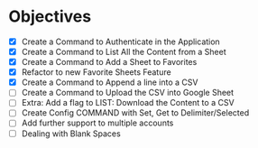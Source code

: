 # Objectives


- [X] Create a Command to Authenticate in the Application
- [X] Create a Command to List All the Content from a Sheet
- [X] Create a Command to Add a Sheet to Favorites
- [X] Refactor to new Favorite Sheets Feature
- [X] Create a Command to Append a line into a CSV
- [ ] Create a Command to Upload the CSV into Google Sheet
- [ ] Extra: Add a flag to LIST: Download the Content to a CSV
- [ ] Create Config COMMAND with Set, Get to Delimiter/Selected
- [ ] Add further support to multiple accounts
- [ ] Dealing with Blank Spaces
